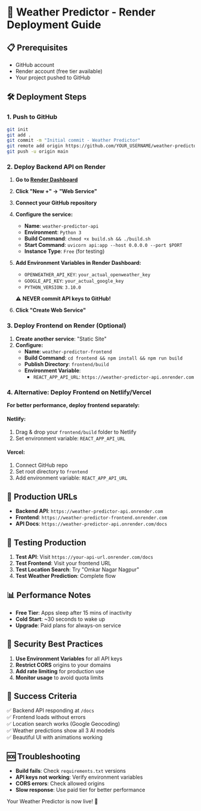 # 🚀 Weather Predictor - Render Deployment Guide

## 📋 Prerequisites
- GitHub account
- Render account (free tier available)
- Your project pushed to GitHub

## 🛠️ Deployment Steps

### 1. **Push to GitHub**
```bash
git init
git add .
git commit -m "Initial commit - Weather Predictor"
git remote add origin https://github.com/YOUR_USERNAME/weather-predictor.git
git push -u origin main
```

### 2. **Deploy Backend API on Render**

1. **Go to [Render Dashboard](https://dashboard.render.com/)**
2. **Click "New +" → "Web Service"**
3. **Connect your GitHub repository**
4. **Configure the service:**
   - **Name**: `weather-predictor-api`
   - **Environment**: `Python 3`
   - **Build Command**: `chmod +x build.sh && ./build.sh`
   - **Start Command**: `uvicorn api:app --host 0.0.0.0 --port $PORT`
   - **Instance Type**: `Free` (for testing)

5. **Add Environment Variables in Render Dashboard:**
   - `OPENWEATHER_API_KEY`: `your_actual_openweather_key`
   - `GOOGLE_API_KEY`: `your_actual_google_key` 
   - `PYTHON_VERSION`: `3.10.0`
   
   ⚠️ **NEVER commit API keys to GitHub!**

6. **Click "Create Web Service"**

### 3. **Deploy Frontend on Render (Optional)**

1. **Create another service**: "Static Site"
2. **Configure:**
   - **Name**: `weather-predictor-frontend` 
   - **Build Command**: `cd frontend && npm install && npm run build`
   - **Publish Directory**: `frontend/build`
   - **Environment Variable**:
     - `REACT_APP_API_URL`: `https://weather-predictor-api.onrender.com`

### 4. **Alternative: Deploy Frontend on Netlify/Vercel**

**For better performance, deploy frontend separately:**

#### **Netlify:**
1. Drag & drop your `frontend/build` folder to Netlify
2. Set environment variable: `REACT_APP_API_URL`

#### **Vercel:**
1. Connect GitHub repo
2. Set root directory to `frontend`
3. Add environment variable: `REACT_APP_API_URL`

## 🔧 **Production URLs**

- **Backend API**: `https://weather-predictor-api.onrender.com`
- **Frontend**: `https://weather-predictor-frontend.onrender.com`
- **API Docs**: `https://weather-predictor-api.onrender.com/docs`

## 🧪 **Testing Production**

1. **Test API**: Visit `https://your-api-url.onrender.com/docs`
2. **Test Frontend**: Visit your frontend URL
3. **Test Location Search**: Try "Omkar Nagar Nagpur"
4. **Test Weather Prediction**: Complete flow

## 📊 **Performance Notes**

- **Free Tier**: Apps sleep after 15 mins of inactivity
- **Cold Start**: ~30 seconds to wake up
- **Upgrade**: Paid plans for always-on service

## 🔐 **Security Best Practices**

1. **Use Environment Variables** for all API keys
2. **Restrict CORS** origins to your domains
3. **Add rate limiting** for production use
4. **Monitor usage** to avoid quota limits

## 🎯 **Success Criteria**

✅ Backend API responding at `/docs`  
✅ Frontend loads without errors  
✅ Location search works (Google Geocoding)  
✅ Weather predictions show all 3 AI models  
✅ Beautiful UI with animations working  

## 🆘 **Troubleshooting**

- **Build fails**: Check `requirements.txt` versions
- **API keys not working**: Verify environment variables
- **CORS errors**: Check allowed origins
- **Slow response**: Use paid tier for better performance

Your Weather Predictor is now live! 🌟